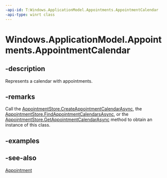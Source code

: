 ```yaml
---
-api-id: T:Windows.ApplicationModel.Appointments.AppointmentCalendar
-api-type: winrt class
---
```


<!-- Class syntax.
public class AppointmentCalendar : Windows.ApplicationModel.Appointments.IAppointmentCalendar, Windows.ApplicationModel.Appointments.IAppointmentCalendar2, Windows.ApplicationModel.Appointments.IAppointmentCalendar3
-->

# Windows.ApplicationModel.Appointments.AppointmentCalendar

## -description
Represents a calendar with appointments.

## -remarks
Call the [AppointmentStore.CreateAppointmentCalendarAsync](appointmentstore_createappointmentcalendarasync.md), the [AppointmentStore.FindAppointmentCalendarsAsync](appointmentstore_findappointmentcalendarsasync.md), or the [AppointmentStore.GetAppointmentCalendarAsync](appointmentstore_getappointmentcalendarasync.md) method to obtain an instance of this class.

## -examples

## -see-also
[Appointment](appointment.md)
